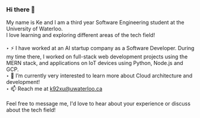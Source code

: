 ### Hi there 👋

My name is Ke and I am a third year Software Engineering student at the University of Waterloo.<br />
I love learning and exploring different areas of the tech field!<br />
<br />
‣ ⚡ I have worked at an AI startup company as a Software Developer. During my time there, I worked on full-stack web development projects using the MERN stack, and            applications on IoT devices using Python, Node.js and GCP.<br />
‣ 🌱 I’m currently very interested to learn more about Cloud architecture and development!<br />
‣ 📫 Reach me at k92xu@uwaterloo.ca<br />
<br />
Feel free to message me, I'd love to hear about your experience or discuss about the tech field!

<!--
**kexu02/kexu02** is a ✨ _special_ ✨ repository because its `README.md` (this file) appears on your GitHub profile.

Here are some ideas to get you started:

- 🔭 I’m currently working on ...
- 🌱 I’m currently learning ...
- 👯 I’m looking to collaborate on ...
- 🤔 I’m looking for help with ...
- 💬 Ask me about ...
- 📫 How to reach me: ...
- 😄 Pronouns: ...
- ⚡ Fun fact: ...
-->
